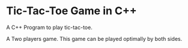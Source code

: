 # Tic-Tac-Toe Game in C++

A C++ Program to play tic-tac-toe.

A Two players game.
This game can be played optimally by both sides.
